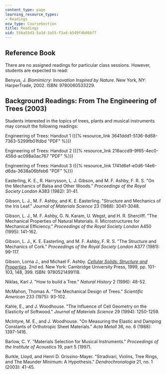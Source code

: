 ```yaml
---
content_type: page
learning_resource_types:
- Readings
ocw_type: CourseSection
title: Readings
uid: 556a55d3-5a3d-3a55-f3ad-b549f4b06bf7
---
```


Reference Book
--------------

There are no assigned readings for particular class sessions. However, students are expected to read:

Benyus, J. _Biomimicry: Innovation Inspired by Nature_. New York, NY: HarperTrade, 2002. ISBN: 9780060533229.

Background Readings: From The Engineering of Trees (2003)
---------------------------------------------------------

Students interested in the topics of trees, plants and musical instruments may consult the following readings:

Engineering of Trees: Handout 1 ({{% resource_link 3641ddd1-5136-8d68-7363-5299fb01fdbd "PDF" %}})

Engineering of Trees: Handout 2 ({{% resource_link 216accd9-9f65-4ec0-456d-ac098a0ac767 "PDF" %}})

Engineering of Trees: Handout 3 ({{% resource_link 1741d6ef-e0d6-14e6-d6da-3638a06bfeb6 "PDF" %}})

Easterling, K. E., R. Harrysson, L. J. Gibson, and M. F. Ashby, F. R. S. "On the Mechanics of Balsa and Other Woods." _Proceedings of the Royal Society London_ A383 (1982): 31-41.

Gibson, L. J., M. F. Ashby, and K. E. Easterling. "Structure and Mechanics of the Iris Leaf." _Journal of Materials Science_ 23 (1988): 3041-3048.

Gibson, L. J., M. F. Ashby, G. N. Karam, U. Wegst, and H. R. Shercliff. "The Mechanical Properties of Natural Materials. II. Microstructures for Mechanical Efficiency." _Proceedings of the Royal Society London_ A450 (1995): 141-162.

Gibson, L. J., K. E. Easterling, and M. F. Ashby, F. R. S. "The Structure and Mechanics of Cork." _Proceedings of the Royal Society London_ A377 (1981): 99-117.

Gibson, Lorna J., and Michael F. Ashby. _[Cellular Solids: Structure and Properties](http://www.cambridge.org/uk/catalogue/catalogue.asp?isbn=0521499119)_. 2nd ed. New York: Cambridge University Press, 1999, pp. 101-103, 148, 399. ISBN: 9780521499118.

Niklas, Karl J. "How to build a Tree." _Natural History_ 2 (1996): 48-52.

McMahon, Thomas A. "The Mechanical Design of Trees." _Scientific American_ 233 (1975): 93-102.

Kahle, E., and J. Woodhouse. "The Influence of Cell Geometry on the Elasticity of Softwood." _Journal of Materials Science_ 29 (1994): 1250-1259.

McIntyre, M. E., and J. Woodhouse. "On Measuring the Elastic and Damping Constants of Orthotropic Sheet Materials." _Acta Metall_ 36, no. 6 (1988): 1397-1416.

Barlow, C. Y. "Materials Selection for Musical Instruments." _Proceedings of the Institute of Acoustics_ 19, part 5 (1997).

Burkle, Lloyd, and Henri D. Grissino-Mayer. "Stradivari, Violins, Tree Rings, and The Maunder Minimum: A Hypothesis." _Dendrochronologia_ 21, no. 1 (2003): 41-45.